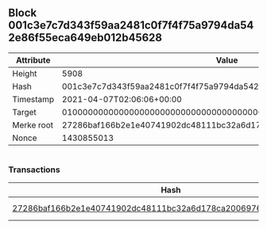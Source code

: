 ## Block 001c3e7c7d343f59aa2481c0f7f4f75a9794da542e86f55eca649eb012b45628

Attribute | Value
--- | ---
Height | 5908
Hash | 001c3e7c7d343f59aa2481c0f7f4f75a9794da542e86f55eca649eb012b45628
Timestamp | 2021-04-07T02:06:06+00:00
Target | 0100000000000000000000000000000000000000000000000000000000000000
Merke root | 27286baf166b2e1e40741902dc48111bc32a6d178ca2006976c425c1ef5d3588
Nonce | 1430855013

```

```

### Transactions

Hash | Amount
--- | ---
[27286baf166b2e1e40741902dc48111bc32a6d178ca2006976c425c1ef5d3588](27286baf166b2e1e40741902dc48111bc32a6d178ca2006976c425c1ef5d3588.md) | 10.00000000 SKEPTI 
